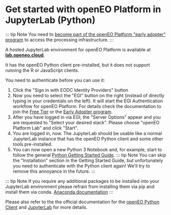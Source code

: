 # Get started with openEO Platform in JupyterLab (Python)

::: tip Note
You need to [become part of the openEO Platform "early adopter" program](https://openeo.cloud/#adopters) to access the processing infrastructure.
:::

A hosted JupyterLab environment for openEO Platform is available at **[lab.openeo.cloud](https://lab.openeo.cloud/)**.

It has the openEO Python client pre-installed, but it does not support running the R or JavaScript clients.

You need to authenticate before you can use it:

1. Click the "Sign in with EODC Identity Providers" button
2. Now you need to select the "EGI" button on the right (instead of directly typing in your credentials on the left). It will start the EGI Authentication workflow for openEO Platform. For details check the documentation to join the [Free Tier](../../join/free_tier.md) or the [Early Adopter program](../../join/early_adopter.md).
3. After you have logged in via EGI, the "Server Options" appear and you are requested to "Select your desired stack". Please choose "openEO Platform Lab" and click "Start".
4. You are logged in, now. The JupyterLab should be usable like a normal JupyterLab instance that has the openEO Python client and some other tools pre-installed.
5. You can now open a new Python 3 Notebook and, for example, start to follow the general [Python Getting Started Guide](../python/index.md).
    ::: tip Note
    You can skip the "Installation" section in the Getting Started Guide, but unfortunately you need to authenticate with the Python client again! We'll try to remove this annoyance in the future.
    :::


::: tip Note
If you require any additional packages to be installed into your JupyterLab environment please refrain from installing them via pip and install them via conda.
[Anaconda documentation](https://docs.anaconda.com/anaconda/user-guide/tasks/install-packages/)
:::

Please also refer to the the official documentation for the [openEO Python Client](https://open-eo.github.io/openeo-python-client/) and [JupyterLab](https://jupyterlab.readthedocs.io/en/stable/getting_started/overview.html) for more details.
